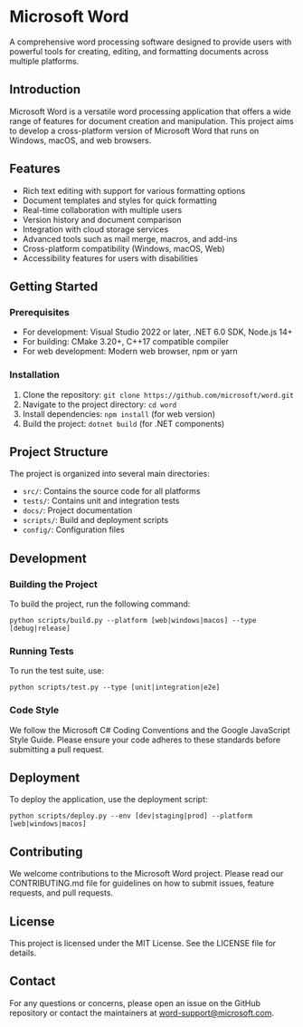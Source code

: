 # Microsoft Word

A comprehensive word processing software designed to provide users with powerful tools for creating, editing, and formatting documents across multiple platforms.

## Introduction

Microsoft Word is a versatile word processing application that offers a wide range of features for document creation and manipulation. This project aims to develop a cross-platform version of Microsoft Word that runs on Windows, macOS, and web browsers.

## Features

- Rich text editing with support for various formatting options
- Document templates and styles for quick formatting
- Real-time collaboration with multiple users
- Version history and document comparison
- Integration with cloud storage services
- Advanced tools such as mail merge, macros, and add-ins
- Cross-platform compatibility (Windows, macOS, Web)
- Accessibility features for users with disabilities

## Getting Started

### Prerequisites

- For development: Visual Studio 2022 or later, .NET 6.0 SDK, Node.js 14+
- For building: CMake 3.20+, C++17 compatible compiler
- For web development: Modern web browser, npm or yarn

### Installation

1. Clone the repository: `git clone https://github.com/microsoft/word.git`
2. Navigate to the project directory: `cd word`
3. Install dependencies: `npm install` (for web version)
4. Build the project: `dotnet build` (for .NET components)

## Project Structure

The project is organized into several main directories:

- `src/`: Contains the source code for all platforms
- `tests/`: Contains unit and integration tests
- `docs/`: Project documentation
- `scripts/`: Build and deployment scripts
- `config/`: Configuration files

## Development

### Building the Project

To build the project, run the following command:

```
python scripts/build.py --platform [web|windows|macos] --type [debug|release]
```

### Running Tests

To run the test suite, use:

```
python scripts/test.py --type [unit|integration|e2e]
```

### Code Style

We follow the Microsoft C# Coding Conventions and the Google JavaScript Style Guide. Please ensure your code adheres to these standards before submitting a pull request.

## Deployment

To deploy the application, use the deployment script:

```
python scripts/deploy.py --env [dev|staging|prod] --platform [web|windows|macos]
```

## Contributing

We welcome contributions to the Microsoft Word project. Please read our CONTRIBUTING.md file for guidelines on how to submit issues, feature requests, and pull requests.

## License

This project is licensed under the MIT License. See the LICENSE file for details.

## Contact

For any questions or concerns, please open an issue on the GitHub repository or contact the maintainers at word-support@microsoft.com.